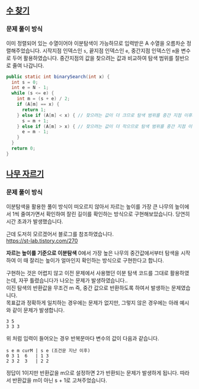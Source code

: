 ## [수 찾기](https://www.acmicpc.net/problem/1920)
### 문제 풀이 방식
이미 정렬되어 있는 수열이어야 이분탐색이 가능하므로 입력받은 A 수열을 오름차순 정렬해주었습니다.
시작지점 인덱스인 `s`, 끝지점 인덱스인 `e`, 중간지점 인덱스인 `m`을 변수로 두어 활용하였습니다.
중간지점의 값을 찾으려는 값과 비교하여 탐색 범위를 절반으로 줄여 나갑니다.
```java
public static int binarySearch(int x) {
  int s = 0;
  int e = N - 1;
  while (s <= e) {
    int m = (s + e) / 2;
    if (A[m] == x) {
      return 1;
    } else if (A[m] < x) { // 찾으려는 값이 더 크므로 탐색 범위를 중간 지점 이후의 값들로 변경
      s = m + 1;
    } else if (A[m] > x) { // 찾으려는 값이 더 작으므로 탐색 범위를 중간 지점 이전의 값들로 변경
      e = m - 1;
    }
  }
  return 0;
}
```

## [나무 자르기](https://www.acmicpc.net/problem/2805)
### 문제 풀이 방식
이분탐색을 활용한 풀이 방식이 떠오르지 않아서 자르는 높이를 가장 큰 나무의 높이에서 1씩 줄여가면서 확인하여 잘린 길이를 확인하는 방식으로 구현해보았습니다. 당연히 시간 초과가 발생했습니다.

근데 도저히 모르겠어서 블로그를 참조하였습니다.  
https://st-lab.tistory.com/270 

**자르는 높이를 기준으로 이분탐색**
0에서 가장 높은 나무의 중간값에서부터 탐색을 시작하여 이 때 잘리는 높이가 얼마인지 확인하는 방식으로 구현한다고 합니다.

구현하는 것은 어렵지 않고 이전 문제에서 사용했던 이분 탐색 코드를 그대로 활용하였는데, 자꾸 틀렸습니다가 나오는 문제가 발생하였습니다..  
이진 탐색의 반환값을 무조건 m 즉, 중간 값으로 반환하도록 하여서 발생하는 문제였습니다.  
목표값과 정확하게 일치하는 경우에는 문제가 없지만, 그렇지 않은 경우에는 아래 예시와 같이 문제가 발생합니다.
```
3 5
3 3 3
```

위 처럼 입력이 들어오는 경우 반복문마다 변수의 값이 다음과 같습니다.
```
s e m curM | s e (조건문 지난 이후)
0 3 1  6   | 1 3
2 3 2  3   | 2 2
```
정답이 1이지만 반환값을 m으로 설정하면 2가 반환되는 문제가 발생하게 됩니다.
따라서 반환값을 m이 아닌 s + 1로 고쳐주었습니다.
